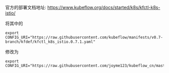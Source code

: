 官方的部署文档地址: https://www.kubeflow.org/docs/started/k8s/kfctl-k8s-istio/

将其中的 

```
export CONFIG_URI="https://raw.githubusercontent.com/kubeflow/manifests/v0.7-branch/kfdef/kfctl_k8s_istio.0.7.1.yaml"
```

修改为

```
export CONFIG_URI="https://raw.githubusercontent.com/joyme123/kubeflow_cn/master/0.7.1/kfctl_k8s_istio.0.7.1.yaml"
```